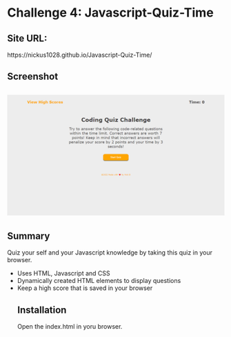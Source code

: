 # Challenge 4: Javascript-Quiz-Time
 
 <h2>Site URL:</h2>
 https://nickus1028.github.io/Javascript-Quiz-Time/

 <h2>Screenshot<h2>
 <img src="./assets/images/javascript-quiz-time.jpg" alt="Screenshot of the Javascript Quiz Site"></img>
   
 <h2>Summary</h2>
  Quiz your self and your Javascript knowledge by taking this quiz in your browser.

  <ul>
    <li>Uses HTML, Javascript and CSS</li>
    <li>Dynamically created HTML elements to display questions</li>
    <li>Keep a high score that is saved in your browser</li>
   

  <h2>Installation</h2>
  Open the index.html in yoru browser.
   

